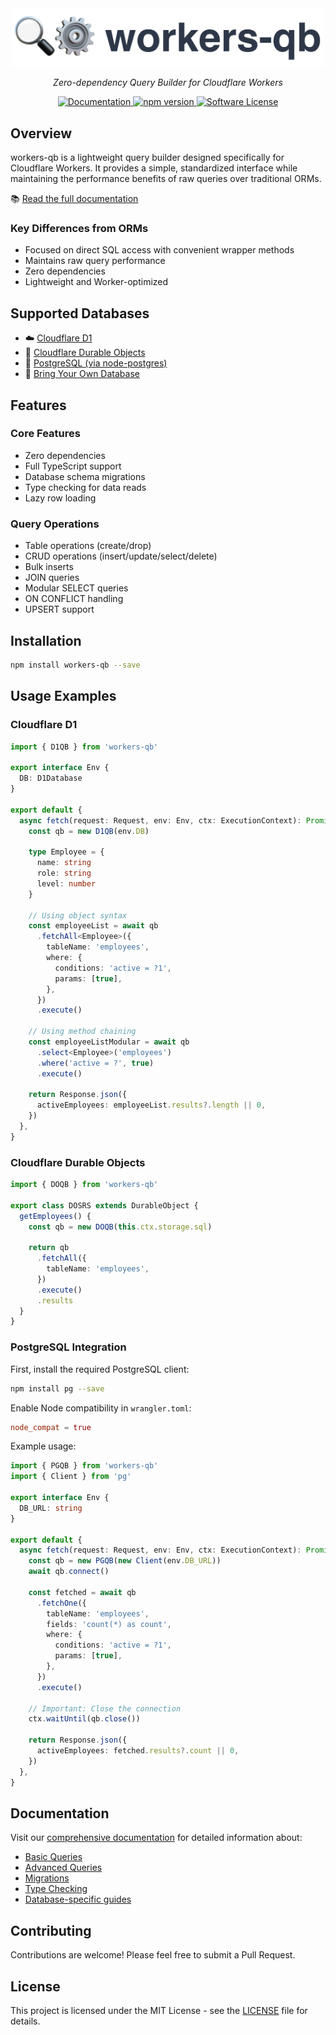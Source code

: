 <div align="center">
  <a href="https://workers-qb.massadas.com/">
    <img src="https://raw.githubusercontent.com/G4brym/workers-qb/refs/heads/main/docs/assets/logo.png" width="500" height="auto" alt="workers-qb"/>
  </a>
</div>

<p align="center">
    <em>Zero-dependency Query Builder for Cloudflare Workers</em>
</p>

<p align="center">
    <a href="https://workers-qb.massadas.com/" target="_blank">
      <img src="https://img.shields.io/badge/docs-workers--qb-blue.svg" alt="Documentation">
    </a>
    <a href="https://www.npmjs.com/package/workers-qb" target="_blank">
      <img src="https://img.shields.io/npm/v/workers-qb.svg" alt="npm version">
    </a>
    <a href="https://github.com/G4brym/workers-qb/blob/main/LICENSE" target="_blank">
      <img src="https://img.shields.io/badge/license-MIT-brightgreen.svg" alt="Software License">
    </a>
</p>

## Overview

workers-qb is a lightweight query builder designed specifically for Cloudflare Workers. It provides a simple, standardized interface while maintaining the performance benefits of raw queries over traditional ORMs.

📚 [Read the full documentation](https://workers-qb.massadas.com/)

### Key Differences from ORMs

- Focused on direct SQL access with convenient wrapper methods
- Maintains raw query performance
- Zero dependencies
- Lightweight and Worker-optimized

## Supported Databases

- ☁️ [Cloudflare D1](https://workers-qb.massadas.com/databases/cloudflare-d1/)
- 💾 [Cloudflare Durable Objects](https://workers-qb.massadas.com/databases/cloudflare-do/)
- 🐘 [PostgreSQL (via node-postgres)](https://workers-qb.massadas.com/databases/postgresql/)
- 🔌 [Bring Your Own Database](https://workers-qb.massadas.com/databases/bring-your-own-database/)

## Features

### Core Features
- Zero dependencies
- Full TypeScript support
- Database schema migrations
- Type checking for data reads
- Lazy row loading

### Query Operations
- Table operations (create/drop)
- CRUD operations (insert/update/select/delete)
- Bulk inserts
- JOIN queries
- Modular SELECT queries
- ON CONFLICT handling
- UPSERT support

## Installation

```bash
npm install workers-qb --save
```

## Usage Examples

### Cloudflare D1

```typescript
import { D1QB } from 'workers-qb'

export interface Env {
  DB: D1Database
}

export default {
  async fetch(request: Request, env: Env, ctx: ExecutionContext): Promise<Response> {
    const qb = new D1QB(env.DB)

    type Employee = {
      name: string
      role: string
      level: number
    }

    // Using object syntax
    const employeeList = await qb
      .fetchAll<Employee>({
        tableName: 'employees',
        where: {
          conditions: 'active = ?1',
          params: [true],
        },
      })
      .execute()

    // Using method chaining
    const employeeListModular = await qb
      .select<Employee>('employees')
      .where('active = ?', true)
      .execute()

    return Response.json({
      activeEmployees: employeeList.results?.length || 0,
    })
  },
}
```

### Cloudflare Durable Objects

```typescript
import { DOQB } from 'workers-qb'

export class DOSRS extends DurableObject {
  getEmployees() {
    const qb = new DOQB(this.ctx.storage.sql)
    
    return qb
      .fetchAll({
        tableName: 'employees',
      })
      .execute()
      .results
  }
}
```

### PostgreSQL Integration

First, install the required PostgreSQL client:
```bash
npm install pg --save
```

Enable Node compatibility in `wrangler.toml`:
```toml
node_compat = true
```

Example usage:
```typescript
import { PGQB } from 'workers-qb'
import { Client } from 'pg'

export interface Env {
  DB_URL: string
}

export default {
  async fetch(request: Request, env: Env, ctx: ExecutionContext): Promise<Response> {
    const qb = new PGQB(new Client(env.DB_URL))
    await qb.connect()

    const fetched = await qb
      .fetchOne({
        tableName: 'employees',
        fields: 'count(*) as count',
        where: {
          conditions: 'active = ?1',
          params: [true],
        },
      })
      .execute()

    // Important: Close the connection
    ctx.waitUntil(qb.close())
    
    return Response.json({
      activeEmployees: fetched.results?.count || 0,
    })
  },
}
```

## Documentation

Visit our [comprehensive documentation](https://workers-qb.massadas.com/) for detailed information about:

- [Basic Queries](https://workers-qb.massadas.com/basic-queries/)
- [Advanced Queries](https://workers-qb.massadas.com/advanced-queries/)
- [Migrations](https://workers-qb.massadas.com/migrations/)
- [Type Checking](https://workers-qb.massadas.com/type-check/)
- [Database-specific guides](https://workers-qb.massadas.com/databases/d1)

## Contributing

Contributions are welcome! Please feel free to submit a Pull Request.

## License

This project is licensed under the MIT License - see the [LICENSE](LICENSE) file for details.
